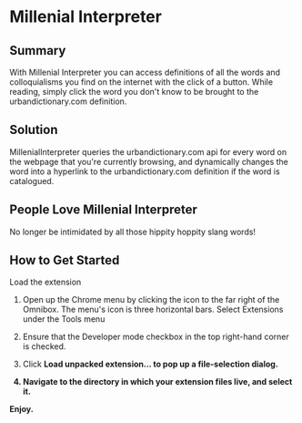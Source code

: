 # Millenial Interpreter #

 

## Summary ##
  With Millenial Interpreter you can access definitions of all the words and colloquialisms you find on the internet with the click of a button. While reading, simply click the word you don't know to be brought to the urbandictionary.com definition. 

## Solution ##
  MillenialInterpreter queries the urbandictionary.com api for every word on the webpage that you're currently browsing, and dynamically changes the word into a hyperlink to the urbandictionary.com definition if the word is catalogued.

## People Love Millenial Interpreter ##
  No longer be intimidated by all those hippity hoppity slang words!

## How to Get Started ##

Load the extension

1) Open up the Chrome menu by clicking the icon to the far right of the Omnibox. The menu's icon is three horizontal bars. Select Extensions under the Tools menu 

2) Ensure that the Developer mode checkbox in the top right-hand corner is checked.

3) Click <b>Load unpacked extension...<b> to pop up a file-selection dialog.

4) Navigate to the directory in which your extension files live, and select it.

Enjoy.
